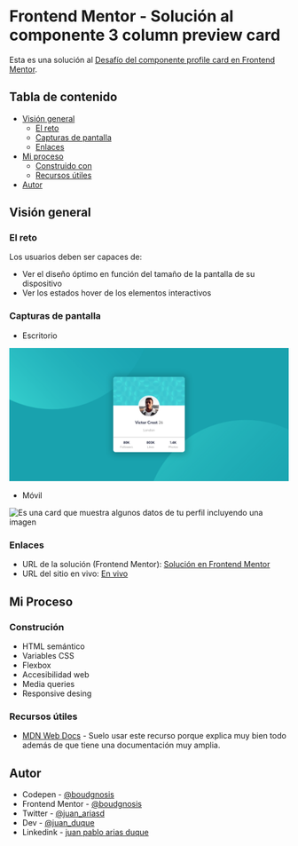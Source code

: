 # Frontend Mentor - Solución al componente 3 column preview card

Esta es una solución al [Desafío del componente profile card en Frontend Mentor](https://www.frontendmentor.io/challenges/profile-card-component-cfArpWshJ).

## Tabla de contenido

- [Visión general](#visión-general)
  - [El reto](#el-reto)
  - [Capturas de pantalla](#capturas-de-pantalla)
  - [Enlaces](#enlaces)
- [Mi proceso](#mi-proceso)
  - [Construido con](#construción)
  - [Recursos útiles](#recursos-útiles)
- [Autor](#autor)

## Visión general

### El reto

Los usuarios deben ser capaces de:

- Ver el diseño óptimo en función del tamaño de la pantalla de su dispositivo
- Ver los estados hover de los elementos interactivos

### Capturas de pantalla

- Escritorio

![Es una card que muestra algunos datos de tu perfil incluyendo una imagen](./escritorio.png)

- Móvil

![Es una card que muestra algunos datos de tu perfil incluyendo una imagen](./movile.png)

### Enlaces

- URL de la solución (Frontend Mentor): [Solución en Frontend Mentor](https://www.frontendmentor.io/solutions/profile-card-qYNLWWZLZ9)
- URL del sitio en vivo: [En vivo](https://boudgnosis.github.io/profile-card/)

## Mi Proceso

### Construción

- HTML semántico
- Variables CSS
- Flexbox
- Accesibilidad web
- Media queries 
- Responsive desing

### Recursos útiles

- [MDN Web Docs](https://developer.mozilla.org/es/) - Suelo usar este recurso porque explica muy bien todo además de que tiene una documentación muy amplia.

## Autor

- Codepen - [@boudgnosis](https://codepen.io/boudgnosis)
- Frontend Mentor - [@boudgnosis](https://www.frontendmentor.io/profile/boudgnosis)
- Twitter - [@juan_ariasd](https://twitter.com/juan_ariasd)   
- Dev - [@juan_duque](https://dev.to/juan_duque)
- Linkedink - [juan pablo arias duque](https://www.linkedin.com/in/jpariasduque/)
